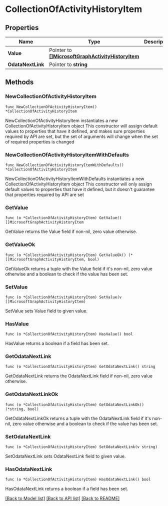 # CollectionOfActivityHistoryItem

## Properties

Name | Type | Description | Notes
------------ | ------------- | ------------- | -------------
**Value** | Pointer to [**[]MicrosoftGraphActivityHistoryItem**](MicrosoftGraphActivityHistoryItem.md) |  | [optional] 
**OdataNextLink** | Pointer to **string** |  | [optional] 

## Methods

### NewCollectionOfActivityHistoryItem

`func NewCollectionOfActivityHistoryItem() *CollectionOfActivityHistoryItem`

NewCollectionOfActivityHistoryItem instantiates a new CollectionOfActivityHistoryItem object
This constructor will assign default values to properties that have it defined,
and makes sure properties required by API are set, but the set of arguments
will change when the set of required properties is changed

### NewCollectionOfActivityHistoryItemWithDefaults

`func NewCollectionOfActivityHistoryItemWithDefaults() *CollectionOfActivityHistoryItem`

NewCollectionOfActivityHistoryItemWithDefaults instantiates a new CollectionOfActivityHistoryItem object
This constructor will only assign default values to properties that have it defined,
but it doesn't guarantee that properties required by API are set

### GetValue

`func (o *CollectionOfActivityHistoryItem) GetValue() []MicrosoftGraphActivityHistoryItem`

GetValue returns the Value field if non-nil, zero value otherwise.

### GetValueOk

`func (o *CollectionOfActivityHistoryItem) GetValueOk() (*[]MicrosoftGraphActivityHistoryItem, bool)`

GetValueOk returns a tuple with the Value field if it's non-nil, zero value otherwise
and a boolean to check if the value has been set.

### SetValue

`func (o *CollectionOfActivityHistoryItem) SetValue(v []MicrosoftGraphActivityHistoryItem)`

SetValue sets Value field to given value.

### HasValue

`func (o *CollectionOfActivityHistoryItem) HasValue() bool`

HasValue returns a boolean if a field has been set.

### GetOdataNextLink

`func (o *CollectionOfActivityHistoryItem) GetOdataNextLink() string`

GetOdataNextLink returns the OdataNextLink field if non-nil, zero value otherwise.

### GetOdataNextLinkOk

`func (o *CollectionOfActivityHistoryItem) GetOdataNextLinkOk() (*string, bool)`

GetOdataNextLinkOk returns a tuple with the OdataNextLink field if it's non-nil, zero value otherwise
and a boolean to check if the value has been set.

### SetOdataNextLink

`func (o *CollectionOfActivityHistoryItem) SetOdataNextLink(v string)`

SetOdataNextLink sets OdataNextLink field to given value.

### HasOdataNextLink

`func (o *CollectionOfActivityHistoryItem) HasOdataNextLink() bool`

HasOdataNextLink returns a boolean if a field has been set.


[[Back to Model list]](../README.md#documentation-for-models) [[Back to API list]](../README.md#documentation-for-api-endpoints) [[Back to README]](../README.md)


